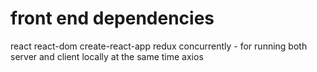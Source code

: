 # front end dependencies
react
react-dom
create-react-app
redux
concurrently - for running both server and client locally at the same time
axios
